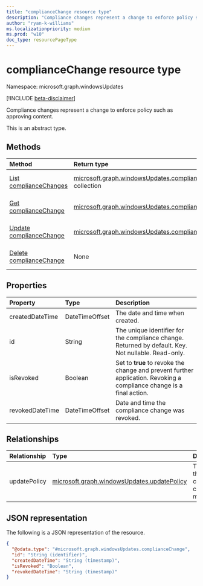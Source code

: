 ```yaml
---
title: "complianceChange resource type"
description: "Compliance changes represent a change to enforce policy such as approving content."
author: "ryan-k-williams"
ms.localizationpriority: medium
ms.prod: "w10"
doc_type: resourcePageType
---
```


# complianceChange resource type

Namespace: microsoft.graph.windowsUpdates

[!INCLUDE [beta-disclaimer](../../includes/beta-disclaimer.md)]

Compliance changes represent a change to enforce policy such as approving content.

This is an abstract type.

## Methods
|Method|Return type|Description|
|:---|:---|:---|
|[List complianceChanges](../api/windowsupdates-updatepolicy-list-compliancechanges.md)|[microsoft.graph.windowsUpdates.complianceChange](../resources/windowsupdates-compliancechange.md) collection|Get a list of the [microsoft.graph.windowsUpdates.complianceChange](../resources/windowsupdates-compliancechange.md) objects and their properties.|
|[Get complianceChange](../api/windowsupdates-compliancechange-get.md)|[microsoft.graph.windowsUpdates.complianceChange](../resources/windowsupdates-compliancechange.md)|Read the properties and relationships of a [microsoft.graph.windowsUpdates.complianceChange](../resources/windowsupdates-compliancechange.md) object.|
|[Update complianceChange](../api/windowsupdates-compliancechange-update.md)|[microsoft.graph.windowsUpdates.complianceChange](../resources/windowsupdates-compliancechange.md)|Update the properties of a [microsoft.graph.windowsUpdates.complianceChange](../resources/windowsupdates-compliancechange.md) object.|
|[Delete complianceChange](../api/windowsupdates-compliancechange-delete.md)|None|Delete a [microsoft.graph.windowsUpdates.complianceChange](../resources/windowsupdates-compliancechange.md) object.|

## Properties
|Property|Type|Description|
|:---|:---|:---|
|createdDateTime|DateTimeOffset|The date and time when created.|
|id|String|The unique identifier for the compliance change. Returned by default. Key. Not nullable. Read-only.|
|isRevoked|Boolean|Set to **true** to revoke the change and prevent further application. Revoking a compliance change is a final action.|
|revokedDateTime|DateTimeOffset|Date and time the compliance change was revoked.|

## Relationships
|Relationship|Type|Description|
|:---|:---|:---|
|updatePolicy|[microsoft.graph.windowsUpdates.updatePolicy](../resources/windowsupdates-updatepolicy.md)|The policy this compliance change is a member of.|

## JSON representation
The following is a JSON representation of the resource.
<!-- {
  "blockType": "resource",
  "keyProperty": "id",
  "@odata.type": "microsoft.graph.windowsUpdates.complianceChange",
  "openType": false
}
-->
``` json
{
  "@odata.type": "#microsoft.graph.windowsUpdates.complianceChange",
  "id": "String (identifier)",
  "createdDateTime": "String (timestamp)",
  "isRevoked": "Boolean",
  "revokedDateTime": "String (timestamp)"
}
```

